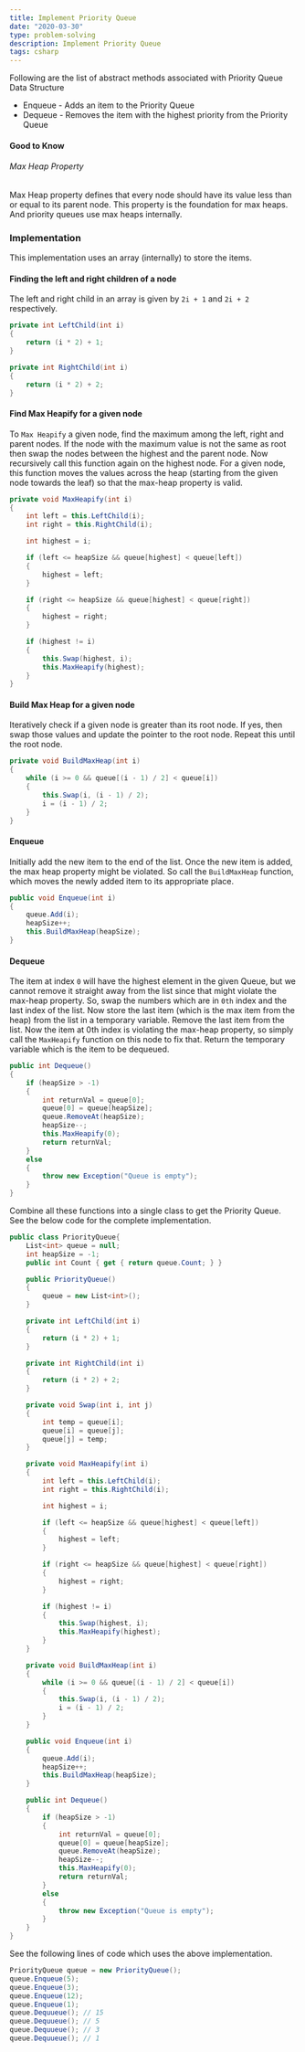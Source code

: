 ```yaml
---
title: Implement Priority Queue
date: "2020-03-30"
type: problem-solving
description: Implement Priority Queue
tags: csharp
---
```


Following are the list of abstract methods associated with Priority Queue Data Structure

- Enqueue - Adds an item to the Priority Queue
- Dequeue - Removes the item with the highest priority from the Priority Queue

#### Good to Know

###### Max Heap Property

Max Heap property defines that every node should have its value less than or equal to its parent node. This property is the foundation for max heaps. And priority queues use max heaps internally.

### Implementation

This implementation uses an array (internally) to store the items.

#### Finding the left and right children of a node

The left and right child in an array is given by `2i + 1` and `2i + 2` respectively.

```csharp
private int LeftChild(int i)
{
    return (i * 2) + 1;
}

private int RightChild(int i)
{
    return (i * 2) + 2;
}
```

#### Find Max Heapify for a given node

To `Max Heapify` a given node, find the maximum among the left, right and parent nodes. If the node with the maximum value is not the same as root then swap the nodes between the highest and the parent node. Now recursively call this function again on the highest node. For a given node, this function moves the values across the heap (starting from the given node towards the leaf) so that the max-heap property is valid. 

```csharp
private void MaxHeapify(int i)
{
    int left = this.LeftChild(i);
    int right = this.RightChild(i);

    int highest = i;

    if (left <= heapSize && queue[highest] < queue[left])
    {
        highest = left;
    }

    if (right <= heapSize && queue[highest] < queue[right])
    {
        highest = right;
    }

    if (highest != i)
    {
        this.Swap(highest, i);
        this.MaxHeapify(highest);
    }
}
```

#### Build Max Heap for a given node

Iteratively check if a given node is greater than its root node. If yes, then swap those values and update the pointer to the root node. Repeat this until the root node.

```csharp
private void BuildMaxHeap(int i)
{
    while (i >= 0 && queue[(i - 1) / 2] < queue[i])
    {
        this.Swap(i, (i - 1) / 2);
        i = (i - 1) / 2;
    }
}
```

#### Enqueue

Initially add the new item to the end of the list. Once the new item is added, the max heap property might be violated. So call the `BuildMaxHeap` function, which moves the newly added item to its appropriate place.

```csharp
public void Enqueue(int i)
{
    queue.Add(i);
    heapSize++;
    this.BuildMaxHeap(heapSize);
}
```

#### Dequeue

The item at index `0` will have the highest element in the given Queue, but we cannot remove it straight away from the list since that might violate the max-heap property. So, swap the numbers which are in `0th` index and the last index of the list. Now store the last item (which is the max item from the heap) from the list in a temporary variable. Remove the last item from the list. Now the item at 0th index is violating the max-heap property, so simply call the `MaxHeapify` function on this node to fix that. Return the temporary variable which is the item to be dequeued.

```csharp
public int Dequeue()
{
    if (heapSize > -1)
    {
        int returnVal = queue[0];
        queue[0] = queue[heapSize];
        queue.RemoveAt(heapSize);
        heapSize--;
        this.MaxHeapify(0);
        return returnVal;
    }
    else
    {
        throw new Exception("Queue is empty");
    }
}

```

Combine all these functions into a single class to get the Priority Queue. See the below code for the complete implementation.

```csharp
public class PriorityQueue{
    List<int> queue = null;
    int heapSize = -1;
    public int Count { get { return queue.Count; } }

    public PriorityQueue()
    {
        queue = new List<int>();
    }

    private int LeftChild(int i)
    {
        return (i * 2) + 1;
    }

    private int RightChild(int i)
    {
        return (i * 2) + 2;
    }

    private void Swap(int i, int j)
    {
        int temp = queue[i];
        queue[i] = queue[j];
        queue[j] = temp;
    }

    private void MaxHeapify(int i)
    {
        int left = this.LeftChild(i);
        int right = this.RightChild(i);

        int highest = i;

        if (left <= heapSize && queue[highest] < queue[left])
        {
            highest = left;
        }

        if (right <= heapSize && queue[highest] < queue[right])
        {
            highest = right;
        }

        if (highest != i)
        {
            this.Swap(highest, i);
            this.MaxHeapify(highest);
        }
    }

    private void BuildMaxHeap(int i)
    {
        while (i >= 0 && queue[(i - 1) / 2] < queue[i])
        {
            this.Swap(i, (i - 1) / 2);
            i = (i - 1) / 2;
        }
    }

    public void Enqueue(int i)
    {
        queue.Add(i);
        heapSize++;
        this.BuildMaxHeap(heapSize);
    }

    public int Dequeue()
    {
        if (heapSize > -1)
        {
            int returnVal = queue[0];
            queue[0] = queue[heapSize];
            queue.RemoveAt(heapSize);
            heapSize--;
            this.MaxHeapify(0);
            return returnVal;
        }
        else
        {
            throw new Exception("Queue is empty");
        }
    }
}
```


See the following lines of code which uses the above implementation.

```csharp
PriorityQueue queue = new PriorityQueue();
queue.Enqueue(5);
queue.Enqueue(3);
queue.Enqueue(12);
queue.Enqueue(1);
queue.Dequueue(); // 15
queue.Dequueue(); // 5
queue.Dequueue(); // 3
queue.Dequueue(); // 1
```
